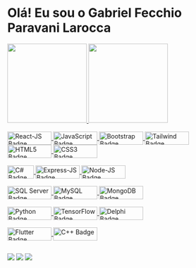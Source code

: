 <h1>Olá! Eu sou o Gabriel Fecchio Paravani Larocca</h1>

<div>
  <a href="https://github.com/GabrielFePL">
  <img height="180em" src="https://github-readme-stats.vercel.app/api?username=gabrielfepl&show_icons=true&theme=dracula&include_all_commits=true&count_private=true"/>
  <img height="180em" src="https://github-readme-stats.vercel.app/api/top-langs/?username=gabrielfepl&layout=compact&langs_count=16&theme=dracula"/>
</div>
   
<div style="display: inline_block"><br>
 <img align="center" alt="React-JS Badge" height="30" width="100" src="https://img.shields.io/badge/React-20232A?style=for-the-badge&logo=react&logoColor=61DAFB" />
 <img align="center" alt="JavaScript Badge" height="30" width="100" src="https://img.shields.io/badge/JavaScript-F7DF1E?style=for-the-badge&logo=javascript&logoColor=black" />
 <img align="center" alt="Bootstrap Badge" height="30" width="100" src="https://img.shields.io/badge/Bootstrap-563D7C?style=for-the-badge&logo=bootstrap&logoColor=white" />
 <img align="center" alt="Tailwind Badge" height="30" width="100" src="https://img.shields.io/badge/Tailwind_CSS-38B2AC?style=for-the-badge&logo=tailwind-css&logoColor=white" />
 <img align="center" alt="HTML5 Badge" height="30" width="100" src="https://img.shields.io/badge/HTML5-E34F26?style=for-the-badge&logo=html5&logoColor=white" />
 <img align="center" alt="CSS3 Badge" height="30" width="100" src="https://img.shields.io/badge/CSS3-1572B6?style=for-the-badge&logo=css3&logoColor=white" />
</div>

<div style="display: inline_block"><br>
 <img align="center" alt="C# Badge" height="30" width="60" src="https://img.shields.io/badge/C%23-239120?style=for-the-badge&logo=c-sharp&logoColor=white" />
 <img align="center" alt="Express-JS Badge" height="30" width="100" src="https://img.shields.io/badge/Express.js-404D59?style=for-the-badge" />
 <img align="center" alt="Node-JS Badge" height="30" width="100" src="https://img.shields.io/badge/Node.js-43853D?style=for-the-badge&logo=node.js&logoColor=white" />
</div>

<div style="display: inline_block"><br>
 <img align="center" alt="SQL Server Badge" height="30" width="100" src="https://img.shields.io/badge/Microsoft_SQL_Server-CC2927?style=for-the-badge&logo=microsoft-sql-server&logoColor=white" />
 <img align="center" alt="MySQL Badge" height="30" width="100" src="https://img.shields.io/badge/MySQL-00000F?style=for-the-badge&logo=mysql&logoColor=white" />
 <img align="center" alt="MongoDB Badge" height="30" width="100" src="https://img.shields.io/badge/MongoDB-4EA94B?style=for-the-badge&logo=mongodb&logoColor=white" />
</div>

<div style="display: inline_block"><br>
 <img align="center" alt="Python Badge" height="30" width="100" src="https://img.shields.io/badge/Python-3776AB?style=for-the-badge&logo=python&logoColor=white" />
 <img align="center" alt="TensorFlow Badge" height="30" width="100" src="https://img.shields.io/badge/TensorFlow-FF6F00?style=for-the-badge&logo=tensorflow&logoColor=white" />
 <img align="center" alt="Delphi Badge" height="30" width="100" src="https://img.shields.io/badge/Delphi_RAD_Studio-B22222?style=for-the-badge&logo=delphi&logoColor=white" />
</div>

<div style="display: inline_block"><br>
 <img align="center" alt="Flutter Badge" height="30" width="100" src="https://img.shields.io/badge/Flutter-02569B?style=for-the-badge&logo=flutter&logoColor=white" />
 <img align="center" alt="C++ Badge" height="30" width="100" src="https://img.shields.io/badge/C%2B%2B-00599C?style=for-the-badge&logo=c%2B%2B&logoColor=white" />
</div>
  
  ##
 
<div> 
 <a href="https://www.linkedin.com/in/gabriel-fecchio-paravani-larocca" target="_blank"><img src="https://img.shields.io/badge/-LinkedIn-%230077B5?style=for-the-badge&logo=linkedin&logoColor=white" target="_blank"></a>
 <a href = "mailto:gabriellarocca0@gmail.com"><img src="https://img.shields.io/badge/-Gmail-%23333?style=for-the-badge&logo=gmail&logoColor=white" target="_blank"></a>
 <a href="https://www.instagram.com/gabriel_larocca0" target="_blank"><img src="https://img.shields.io/badge/-Instagram-%23E4405F?style=for-the-badge&logo=instagram&logoColor=white" target="_blank"></a>
</div>
